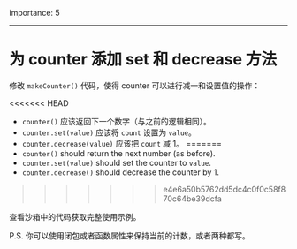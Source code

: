 importance: 5

---

# 为 counter 添加 set 和 decrease 方法

修改 `makeCounter()` 代码，使得 counter 可以进行减一和设置值的操作：

<<<<<<< HEAD
- `counter()` 应该返回下一个数字（与之前的逻辑相同）。
- `counter.set(value)` 应该将 `count` 设置为 `value`。
- `counter.decrease(value)` 应该把 `count` 减 1。
=======
- `counter()` should return the next number (as before).
- `counter.set(value)` should set the counter to `value`.
- `counter.decrease()` should decrease the counter by 1.
>>>>>>> e4e6a50b5762dd5dc4c0f0c58f870c64be39dcfa

查看沙箱中的代码获取完整使用示例。

P.S. 你可以使用闭包或者函数属性来保持当前的计数，或者两种都写。

